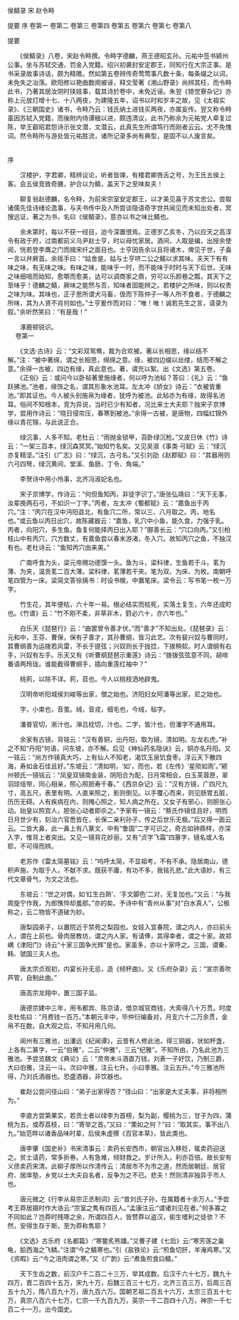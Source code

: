 <!-- { "loadSidebar": true } -->
侯鲭录 宋 赵令畤

提要
序
卷第一
卷第二
卷第三
卷第四
卷第五
卷第六
卷第七
卷第八

提要

　　《侯鲭录》八卷，宋赵令畤撰。令畤字德麟，燕王德昭玄孙。元祐中签书颍州公事。坐与苏轼交通，罚金入党籍。绍兴初袭封安定郡王，同知行在大宗正事。是书采录故事诗话，颇为精赡。然如第五卷辨传奇莺莺事凡数十条，每条缀之以词，未免失之冶荡。欧阳修以艳曲数阕被诬，释文莹著《湘山野录》尚辨其枉，而令畤此书，乃著其居汝阴时挟妓事，载其诗於卷中，未免近诬。朱翌《猗觉寮杂记》亦称上元放灯增十七、十八两夜，为建隆五年，诏书以时和岁丰之故，见《太祖实录》、《三朝国史》诸书，令畤乃云：钱氏纳土进钱买两夜，亦属妄传。翌又称令畤虽因苏轼入党籍，而後附内侍谭稹以进，颇违清议，此书乃称余为元祐党人牵复过陈，举王叡昭君怨诗示张文潜，文潜云，此真先生所谓笃行而刚者云云。尤不免愧词。然令畤所与游处皆元祐胜流，诸所记录多尚有典型，是固不以人废言矣。  
　 

序

　　汉楼护，字君卿，精辨议论，听者皆竦，有楼君卿唇舌之号，为王氏五侯上客。会五侯竞致奇膳，护合以为鲭，盖天下之至味矣夫！ 

　　聊复翁赵德麟，名令畤，为前宋宗室安定郡王，以才美见喜于苏文忠公。尝取诸儒先佳诗绪论逸事，与夫书传中及人所尝谈隐语奇字世共闻见而未知出处者，冥搜远证，著之为书，名曰《侯鲭录》，意亦以书之味比鲭也。 

　　余未第时，每以不获一经目，迨今深置恨焉。正德岁乙亥冬，乃以应天之高淳令有政于府，过南都前义乌尹赵士亨，时以母忧家居。酒间，人取是编，出授余使阅，恍若登李膺之门而揖宋纤之面目也。士亨因告余以且将诸木，俾见于世，子盍一言以弁厥首。余摇手曰：“姑舍是，姑与士亨哜二公之鲭以求其味。夫天下有有味之味，有无味之味。有味之味，能味乎一时，而不能味于时时与天下后世。无味之味细咀而始知，愈嚼而愈美，达可以调商家之鼎，穷可以乐颜巷之瓢，其天下之至味乎！德麟之鲭，厥味之能然与否，知味者固能辨之。若楼护之所味，则以权贵之味为味。其味也，正子思所谓犬马畜，伋而下陈仲子一等人所不食者，于德麟之所味，其为人贤不肖何如也。”士亨爰作而对曰：“唯！唯！诚若先生之言，请录为叙。”余听然笑曰：“有是哉！” 

　　涿鹿顿锐识。  
　 
卷第一

　　《文选·古诗》云：“文彩双鸳鸯，裁为合欢被。著以长相思，缘以结不解。”注：“被中著绵，谓之长相思，绵绵之意。缘，被四边缀以丝缕，结而不解之意。”余得一古被，四边有缘，真此意也。著，谓充以絮。出《文选》第五卷。 
　　《正俗》云：或问今以卧毡著里施缘者，何以呼为池毡？答曰：《礼》云：“鱼跃拂池。”池者，缘饰之名，谓其形象水池耳。左太冲《娇女》诗云：“衣被皆重池。”即其证也。今人被头别施帛为缘者，犹呼为被池。此毡亦为有缘，故得名池耳。俗间不知根本，竞为异说，当时已少有知者，况比来士大夫耶？独宋子京博学，尝用作诗云：“晓日侵帘压，春寒到被池。”余得一古被，是唐物，四幅红锦外缘以青花锦，与此说正合。 

　　绿沉事，人多不知。老杜云：“雨抛金锁甲，苔卧绿沉枪。”又皮日休《竹》诗云：“一架三百本，绿沉森冥冥。”始知竹名矣。又见吴淑《事类·弓赋》云：“绿沉亦复精坚。”注引《广志》曰：“绿沉，古弓名。”又引刘劭《赵郡赋》曰：“其器用则六弓四弩，绿沉黄间，堂溪、鱼肠，丁令、角端。” 

　　李贺诗中用小怜事，北齐冯淑妃名也。 

　　宋子京博学，作诗云：“何但鱼知丙，非徒字识丁。”唐张弘靖曰：“天下无事，汝辈挽两石弓，不如识一丁字。”丙者，左太冲《蜀都赋》云：“嘉鱼出于丙穴。”注：“丙穴在汉中沔阳县北，有鱼穴二所，常以三、八月取之。丙，地名也。”或云鱼以丙日出穴，故陈藏器云：“嘉鱼，乳穴中小鱼，能久食，力强于乳。丙者，向阳穴，多生鱼。鱼复何能择丙日出入耶？”郦善长云：“穴口向丙。”又引柏枝山中有丙穴，穴方数丈，有嘉鱼尝以春末游渚，冬入穴。故知丙穴之鱼，不独汉有也。老杜诗云：“鱼知丙穴由来美。” 

　　广南呼食为头，梁元帝赐功德馔一头。鱼为斗，梁科律，生鱼若于斗。茗为薄、为夹，温贡茗二百大薄。梁科律，茗薄若干夹。笔为双、为床、为枚。南朝呼笔四管为一床。梁简文答徐摛书：时设书幌，中置笔床。梁令云：写书笔一枚一万字。 

　　竹生花，其年便枯，六十年一易。根必结实而枯死，实落土复生，六年还成町也。《竹谱》云：“竹不刚不柔，非草非木，篈必六十，亦六年也。” 

　　白乐天《琵琶行》云：“曲罢曾令善才伏。”而“善才”不知出处。《琵琶录》云：元和中，王芬、曹保，保有子善才，其孙曹纲，皆习此艺。次有裴兴奴与曹同时，其曹纲善为运拨若风雷，不长于提弦；兴奴则长于拢捻，下拨稍软。时人谓纲有右手，兴奴有左手。乐天又有《听曹纲琵琶示重莲》诗云：“拨拨弦弦意不同，胡啼番语两玲珑。谁能截得曹纲手，插向重莲红袖中？” 

　　桃茢，以除不详。茢，苕也。今人以桃枝洒地辟鬼。 

　　汉明帝听阳城侯刘峻等出家，僧之始也。济阳妇女阿潘等出家，尼之始也。 

　　字，小束也，音茧。绒，音戎，细毛也，今绒，毡字。 

　　潘普官切，淅汁也。渖吕枕切，汁也。二字，皆汁也，但潘字不通用耳。 

　　余家有古镜，背铭云：“汉有善铜，出丹阳，取为镜，清如明。左龙右虎。”补之不知“丹阳”何语，问东坡，亦不解。后见《神仙药名隐诀》云，铜亦名丹阳。又一铭云：“尚方作镜真大巧，上有仙人不知老，渴饮玉泉饥食枣。浮云天下散四海，寿如金石佳且好。”东坡云：“清如明，‘如’，而也，若《左传》‘星陨如雨’。”颍州顿氏一镜铭云：“凤皇双镜南金装，阴阳合为配，日月常相会，白玉芙蓉匣，翠羽琼瑶带，同心相亲，照心照胆寿千春。”《西京杂记》云：“汉有方镜，广四尺九寸，高五尺，表里有明。人直来照之，影则倒见。以手覆心而来，则见肠胃五脏，历历无碍。人有疾病在内，则掩心照之，知人病之所在。又女子有邪心，则胆张心动。始皇以照宫人，胆张心动者即杀之。”予家有一镜云：“蔡氏作镜佳且好，明而日月世少有，刻治六官悉皆在，长保二亲利孙子，传之后世乐无极。”后又得一面云云。二皆大鼻，此一鼻上有八篆文，中有“鲁国”二字可识之，奇古如钟鼎样，亦深入字，惟背上者突出。又见一镜背花妙丽，又有“贞字飞霜”四篆字，镜名或人名耶，不可得而辨。 

　　老苏作《雷太简墓铭》云：“呜呼太简，不显祖考，不有不承。隐居南山，德积声施，为取于人，不献不求。既获不庸，有功不多，我铭孔悲。”此大语妙，有三代文章骨气，为文之法也。 

　　东坡云：“世之对偶，如‘红生白熟’、‘手文脚色’二对，无复加也。”又云：“与我周旋宁作我，为郎憔悴却羞郎。”亦的矣。予诗中有“青州从事”对“白水真人”，公极称之，云二物皆不道破为妙。 

　　唐梨园弟子，以置院近于禁苑之梨园也。女妓入宜春院，谓之内人，亦曰前头人，谓在上前也。骨肉居教坊，谓之内人家。有请俸，其得幸者，谓之十家。故郑嵎《津阳门》诗云“十家三国争光辉”是也。家虽多，亦以十家呼之。三国，谓秦、韩、虢国三夫人也。 

　　唐太宗贞观初，内宴长孙无忌，造《倾杯曲》。又《乐府杂录》云：“宣宗善吹芦管，自制此曲。” 

　　唐高宗龙翔中，置三国子监。 

　　唐德宗建中三年，用韦都宾、陈京请，借京城官商钱，大索得八十万贯。时度支杜佑曰：“月费钱一百万。”本朝元丰中，毕仲衍编备对，月支六十二万余贯，金帛不在数。自大观之后，不知月用几何。 

　　阆州有三雅池，出潘远《纪闻谭》，云昔有人修此池，得三铜器，状如杯盏，上各有二篆字，一云“伯雅”，二云“仲雅”，三云“纪雅”。不知所由，乃名此池为三雅池。予尝览魏文《典论》云：“灵帝末斗酒直万钱，刘表一子好饮，乃制三爵，大曰伯雅，注云一斗。次曰中雅，注云七升。小曰季雅。注云五升。”今三雅池所得，乃刘氏酒器也。恐盛酒器，非饮器也。 

　　崔赵公尝问径山曰：“弟子出家得否？”径山曰：“出家是大丈夫事，非将相所为。” 

　　李直方尝第果实，若贡士者以绿李为首榜，梨为副，樱桃为三，甘子为四，蒲桃为五。或荐荔枝，曰：“寄举之首。”又曰：“栗如之何？”曰：“取其实，事不出八九。”始范晔以诸香品味时辈，后侯朱虚撰《百官本草》，皆此类也。 

　　唐李肇《国史补》书宋清事云：卖药长安西市，朝官出入移贬，辄卖药迎送之。贫士请药，常多折券。人有急难，倾财救之。岁计所入，利亦百倍。故长安有义债卖药宋清。此柳子厚所以作清传云：清居市不为市之道，然而居朝廷、居官府、居庠塾，乡党以士大夫自名者，反争为之不已。悲夫！然则清非独异于市人也。 

　　唐元微之《行李从易宗正丞制词》云:“昔刘氏子孙，在属籍者十余万人。”予尝考王莽居摄时作大诰云:“宗室之隽有四百人。”孟康注云:“谓诸刘见在者。”何多寡之不同如此？岂莽时残啄之余，所谓四百人，皆赞莽以盗汉，偷生嗜利之徒欤？不然，安得生存于斯，至为莽称隽耶？ 

　　《文选》古乐府《名都篇》:“寒鳖炙熊蹯。”又曹子建《七启》云:“寒芳莲之巢龟，脍西海之飞鳞。”注谓“今之鲭寒也。”引《盐铁论》云:“煎鱼切肝，羊淹鸡寒。”又《资暇》云:“今之涪肉谓之寒。”又《广韵》云:“煮鱼煎食曰鲭。” 

　　天下生齿之数，前汉户千二百二十三万，举其成数。后汉千六十七万，魏九十四万，晋二百四十五万，宋九十万，后魏三百三十七万，北齐三百三万，后周三百五十九万，隋八百九十万，唐九百六万。国朝艺祖二百五十六万，太宗三百五十七万，真宗八百六十七万，仁宗一千九百九万，英宗一千二百四十八万，神宗一千七百二十一万。出今国史。 


